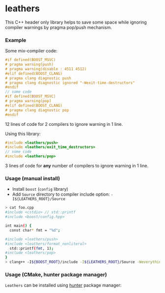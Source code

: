 leathers
========

This C++ header only library helps to save some space while ignoring
compiler warnings by pragma pop/push mechanism.

### Example
Some mix-compiler code:

```cpp
#if defined(BOOST_MSVC)
# pragma warning(push)
# pragma warning(disable : 4511 4512)
#elif defined(BOOST_CLANG)
# pragma clang diagnostic push
# pragma clang diagnostic ignored "-Wexit-time-destructors"
#endif
// some code
#if defined(BOOST_MSVC)
# pragma warning(pop)
#elif defined(BOOST_CLANG)
# pragma clang diagnostic pop
#endif
```

12 lines of code for 2 compilers to ignore warning in 1 line.

Using this library:

```cpp
#include <leathers/push>
#include <leathers/exit_time_destructors>
// some code
#include <leathers/pop>
```

3 lines of code for **any** number of compilers to ignore warning in 1 line.

### Usage (manual install)

* Install `boost` (`config` library)
* Add `Source` directory to compiler include option: `-I${LEATHERS_ROOT}/Source`
```bash
> cat foo.cpp
#include <cstdio> // std::printf
#include <boost/config.hpp>

int main() {
  const char* fmt = "%d";

#include <leathers/push>
#include <leathers/format_nonliteral>
  std::printf(fmt, 1);
#include <leathers/pop>
}
> clang++ -I${BOOST_ROOT}/include -I${LEATHERS_ROOT}/Source -Weverything foo.cpp
```

### Usage (CMake, hunter package manager)
`Leathers` can be installed using [hunter](https://github.com/ruslo/hunter) package manager:
```bash

```
